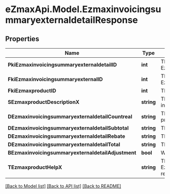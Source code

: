
# eZmaxApi.Model.EzmaxinvoicingsummaryexternaldetailResponse

## Properties

Name | Type | Description | Notes
------------ | ------------- | ------------- | -------------
**PkiEzmaxinvoicingsummaryexternaldetailID** | **int** | The unique ID of the Ezmaxinvoicingsummaryexternaldetail | [optional] 
**FkiEzmaxinvoicingsummaryexternalID** | **int** | The unique ID of the Ezmaxinvoicingsummaryexternal | [optional] 
**FkiEzmaxproductID** | **int** | The unique ID of the Ezmaxproduct | 
**SEzmaxproductDescriptionX** | **string** | The description of the Ezmaxproduct in the language of the requester | 
**DEzmaxinvoicingsummaryexternaldetailCountreal** | **string** | The count item invoiced for the product | 
**DEzmaxinvoicingsummaryexternaldetailSubtotal** | **string** | The subtotal invoiced for the product | 
**DEzmaxinvoicingsummaryexternaldetailRebate** | **string** | The rebate for the product | 
**DEzmaxinvoicingsummaryexternaldetailTotal** | **string** | The total invoiced for the product | 
**BEzmaxinvoicingsummaryexternaldetailAdjustment** | **bool** | Whether it&#39;s an adjustment | 
**TEzmaxproductHelpX** | **string** | The help message of the Ezmaxproduct in the language of the requester | 

[[Back to Model list]](../README.md#documentation-for-models)
[[Back to API list]](../README.md#documentation-for-api-endpoints)
[[Back to README]](../README.md)

